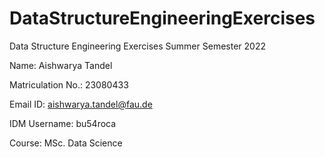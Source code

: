 # DataStructureEngineeringExercises
Data Structure Engineering Exercises Summer Semester 2022

Name: Aishwarya Tandel

Matriculation No.: 23080433

Email ID: aishwarya.tandel@fau.de

IDM Username: bu54roca

Course: MSc. Data Science
